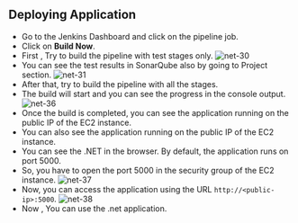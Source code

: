 ## Deploying Application

- Go to the Jenkins Dashboard and click on the pipeline job.
- Click on **Build Now**.
- First , Try to build the pipeline with test stages only.
![net-30](https://github.com/mathesh-me/ci-cd-dotnet-app-deployment/assets/144098846/ff4f7eee-8215-4e00-ae7a-6c05e7dc99ec)
- You can see the test results in SonarQube also by going to Project section.
![net-31](https://github.com/mathesh-me/ci-cd-dotnet-app-deployment/assets/144098846/584cc1d0-e34-473b-a5d7-f42c08118727)
- After that, try to build the pipeline with all the stages.
- The build will start and you can see the progress in the console output.
![net-36](https://github.com/mathesh-me/ci-cd-dotnet-app-deployment/assets/144098846/261706bc-5d93-4824-9194-db68672da4be)
- Once the build is completed, you can see the application running on the public IP of the EC2 instance.
- You can also see the application running on the public IP of the EC2 instance.
- You can see the .NET in the browser. By default, the application runs on port 5000.
- So, you have to open the port 5000 in the security group of the EC2 instance.
![net-37](https://github.com/mathesh-me/ci-cd-dotnet-app-deployment/assets/144098846/8519775f-fd52-4537-8bb6-468d9df2c8e0)
- Now, you can access the application using the URL `http://<public-ip>:5000`.
![net-38](https://github.com/mathesh-me/ci-cd-dotnet-app-deployment/assets/144098846/f9d36c37-229b-44bd-83d6-5581eebca057)
- Now , You can use the .net application.
